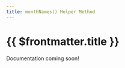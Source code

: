 ```yaml
---
title: monthNames() Helper Method
---
```



<script setup>
    import DocsPackageVersion from '../../../src/views/compos/DocsPackageVersion.vue'
</script>



# {{ $frontmatter.title }}

<!-- TODO: write docs for helper method (use tests for reference) -->
Documentation coming soon!

